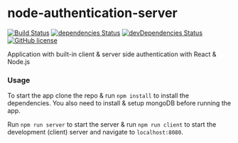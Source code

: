 # node-authentication-server

[![Build Status](https://travis-ci.org/kukiron/client-server-authentication.svg?style=flat-square&branch=master)](https://travis-ci.org/kukiron/client-server-authentication) [![dependencies Status](https://david-dm.org/kukiron/client-server-authentication/status.svg?style=flat-square)](https://david-dm.org/kukiron/client-server-authentication) [![devDependencies Status](https://david-dm.org/kukiron/client-server-authentication/dev-status.svg?style=flat-square)](https://david-dm.org/kukiron/client-server-authentication?type=dev) [![GitHub license](https://img.shields.io/github/license/kukiron/client-server-authentication.svg?style=flat-square)](https://github.com/kukiron/client-server-authentication)

Application with built-in client & server side authentication with React & Node.js

### Usage

To start the app clone the repo & run `npm install` to install the dependencies. You also need to install & setup mongoDB before running the app.

Run `npm run server` to start the server & run `npm run client` to start the development (client) server and navigate to `localhost:8080`.
